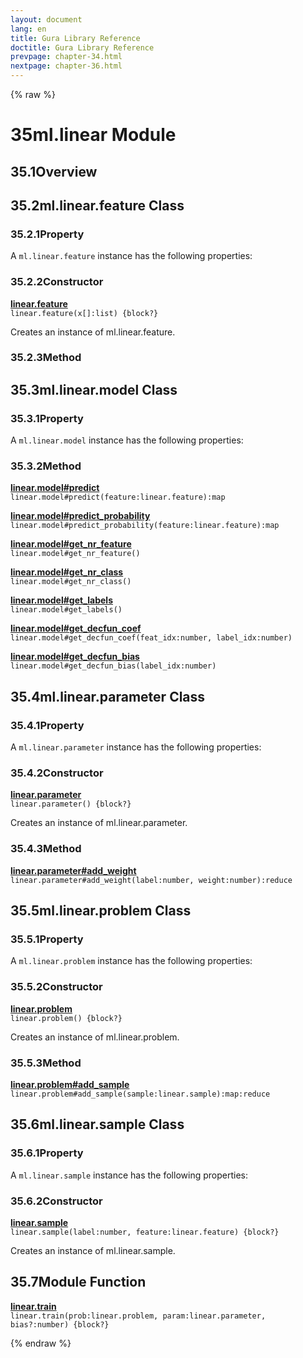 ```yaml
---
layout: document
lang: en
title: Gura Library Reference
doctitle: Gura Library Reference
prevpage: chapter-34.html
nextpage: chapter-36.html
---
```

{% raw %}
<h1><span class="caption-index-1">35</span><a name="anchor-35"></a>ml.linear Module</h1>
<h2><span class="caption-index-2">35.1</span><a name="anchor-35-1"></a>Overview</h2>
<h2><span class="caption-index-2">35.2</span><a name="anchor-35-2"></a>ml.linear.feature Class</h2>
<h3><span class="caption-index-3">35.2.1</span><a name="anchor-35-2-1"></a>Property</h3>
<p>
A <code class="highlighter-rouge">ml.linear.feature</code> instance has the following properties:
</p>
<h3><span class="caption-index-3">35.2.2</span><a name="anchor-35-2-2"></a>Constructor</h3>
<p>
<div><strong style="text-decoration:underline">linear.feature</strong></div>
<div style="margin-bottom:1em"><code>linear.feature(x[]:list) {block?}</code></div>
Creates an instance of ml.linear.feature.
</p>
<h3><span class="caption-index-3">35.2.3</span><a name="anchor-35-2-3"></a>Method</h3>
<h2><span class="caption-index-2">35.3</span><a name="anchor-35-3"></a>ml.linear.model Class</h2>
<h3><span class="caption-index-3">35.3.1</span><a name="anchor-35-3-1"></a>Property</h3>
<p>
A <code class="highlighter-rouge">ml.linear.model</code> instance has the following properties:
</p>
<h3><span class="caption-index-3">35.3.2</span><a name="anchor-35-3-2"></a>Method</h3>
<p>
<div><strong style="text-decoration:underline">linear.model#predict</strong></div>
<div style="margin-bottom:1em"><code>linear.model#predict(feature:linear.feature):map</code></div>

</p>
<p>
<div><strong style="text-decoration:underline">linear.model#predict_probability</strong></div>
<div style="margin-bottom:1em"><code>linear.model#predict_probability(feature:linear.feature):map</code></div>

</p>
<p>
<div><strong style="text-decoration:underline">linear.model#get_nr_feature</strong></div>
<div style="margin-bottom:1em"><code>linear.model#get_nr_feature()</code></div>

</p>
<p>
<div><strong style="text-decoration:underline">linear.model#get_nr_class</strong></div>
<div style="margin-bottom:1em"><code>linear.model#get_nr_class()</code></div>

</p>
<p>
<div><strong style="text-decoration:underline">linear.model#get_labels</strong></div>
<div style="margin-bottom:1em"><code>linear.model#get_labels()</code></div>

</p>
<p>
<div><strong style="text-decoration:underline">linear.model#get_decfun_coef</strong></div>
<div style="margin-bottom:1em"><code>linear.model#get_decfun_coef(feat_idx:number, label_idx:number)</code></div>

</p>
<p>
<div><strong style="text-decoration:underline">linear.model#get_decfun_bias</strong></div>
<div style="margin-bottom:1em"><code>linear.model#get_decfun_bias(label_idx:number)</code></div>

</p>
<h2><span class="caption-index-2">35.4</span><a name="anchor-35-4"></a>ml.linear.parameter Class</h2>
<h3><span class="caption-index-3">35.4.1</span><a name="anchor-35-4-1"></a>Property</h3>
<p>
A <code class="highlighter-rouge">ml.linear.parameter</code> instance has the following properties:
</p>
<h3><span class="caption-index-3">35.4.2</span><a name="anchor-35-4-2"></a>Constructor</h3>
<p>
<div><strong style="text-decoration:underline">linear.parameter</strong></div>
<div style="margin-bottom:1em"><code>linear.parameter() {block?}</code></div>
Creates an instance of ml.linear.parameter.
</p>
<h3><span class="caption-index-3">35.4.3</span><a name="anchor-35-4-3"></a>Method</h3>
<p>
<div><strong style="text-decoration:underline">linear.parameter#add_weight</strong></div>
<div style="margin-bottom:1em"><code>linear.parameter#add_weight(label:number, weight:number):reduce</code></div>

</p>
<h2><span class="caption-index-2">35.5</span><a name="anchor-35-5"></a>ml.linear.problem Class</h2>
<h3><span class="caption-index-3">35.5.1</span><a name="anchor-35-5-1"></a>Property</h3>
<p>
A <code class="highlighter-rouge">ml.linear.problem</code> instance has the following properties:
</p>
<h3><span class="caption-index-3">35.5.2</span><a name="anchor-35-5-2"></a>Constructor</h3>
<p>
<div><strong style="text-decoration:underline">linear.problem</strong></div>
<div style="margin-bottom:1em"><code>linear.problem() {block?}</code></div>
Creates an instance of ml.linear.problem.
</p>
<h3><span class="caption-index-3">35.5.3</span><a name="anchor-35-5-3"></a>Method</h3>
<p>
<div><strong style="text-decoration:underline">linear.problem#add_sample</strong></div>
<div style="margin-bottom:1em"><code>linear.problem#add_sample(sample:linear.sample):map:reduce</code></div>

</p>
<h2><span class="caption-index-2">35.6</span><a name="anchor-35-6"></a>ml.linear.sample Class</h2>
<h3><span class="caption-index-3">35.6.1</span><a name="anchor-35-6-1"></a>Property</h3>
<p>
A <code class="highlighter-rouge">ml.linear.sample</code> instance has the following properties:
</p>
<h3><span class="caption-index-3">35.6.2</span><a name="anchor-35-6-2"></a>Constructor</h3>
<p>
<div><strong style="text-decoration:underline">linear.sample</strong></div>
<div style="margin-bottom:1em"><code>linear.sample(label:number, feature:linear.feature) {block?}</code></div>
Creates an instance of ml.linear.sample.
</p>
<h2><span class="caption-index-2">35.7</span><a name="anchor-35-7"></a>Module Function</h2>
<p>
<div><strong style="text-decoration:underline">linear.train</strong></div>
<div style="margin-bottom:1em"><code>linear.train(prob:linear.problem, param:linear.parameter, bias?:number) {block?}</code></div>

</p>
<p />

{% endraw %}
